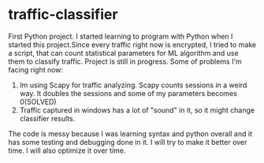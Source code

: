 # traffic-classifier
First Python project. I started learning to program with Python when I started this project.Since every traffic right now is encrypted,
I tried to make a script, that can count statistical parameters for ML algorithm and use them to classify traffic. Project is still in progress. 
Some of problems I'm facing right now:
1. Im using Scapy for traffic analyzing. Scapy counts sessions in a weird way. It doubles the sessions and some of my parameters becomes 0(SOLVED)
2. Traffic captured in windows has a lot of "sound" in it, so it might change classifier results.

The code is messy because I was learning syntax and python overall and it has some testing and debugging done in it. I will try to make it better over time. I will also optimize it over time.
